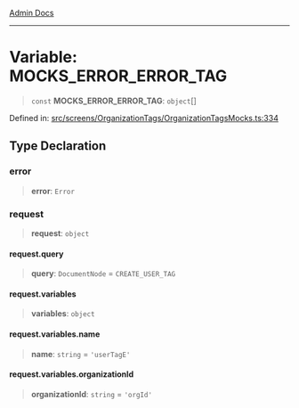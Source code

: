 [Admin Docs](/)

---

# Variable: MOCKS_ERROR_ERROR_TAG

> `const` **MOCKS_ERROR_ERROR_TAG**: `object`[]

Defined in: [src/screens/OrganizationTags/OrganizationTagsMocks.ts:334](https://github.com/PalisadoesFoundation/talawa-admin/blob/main/src/screens/OrganizationTags/OrganizationTagsMocks.ts#L334)

## Type Declaration

### error

> **error**: `Error`

### request

> **request**: `object`

#### request.query

> **query**: `DocumentNode` = `CREATE_USER_TAG`

#### request.variables

> **variables**: `object`

#### request.variables.name

> **name**: `string` = `'userTagE'`

#### request.variables.organizationId

> **organizationId**: `string` = `'orgId'`

